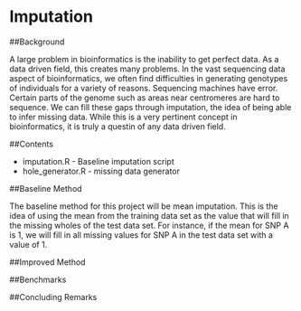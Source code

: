 Imputation
=====

##Background

A large problem in bioinformatics is the inability to get perfect data. As a data driven field, this creates many problems. In the vast sequencing data aspect of bioinformatics, we often find difficulties in generating genotypes of individuals for a variety of reasons. Sequencing machines have error. Certain parts of the genome such as areas near centromeres are hard to sequence. We can fill these gaps through imputation, the idea of being able to infer missing data. While this is a very pertinent concept in bioinformatics, it is truly a questin of any data driven field.

##Contents
+ imputation.R - Baseline imputation script
+ hole_generator.R - missing data generator

##Baseline Method

The baseline method for this project will be mean imputation. This is the idea of using the mean from the training data set as the value that will fill in the missing wholes of the test data set. For instance, if the mean for SNP A is 1, we will fill in all missing values for SNP A in the test data set with a value of 1.

##Improved Method

##Benchmarks

##Concluding Remarks
